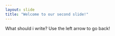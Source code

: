 ```yaml
---
layout: slide
title: "Welcome to our second slide!"
---
```

What should i write?
Use the left arrow to go back!
